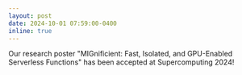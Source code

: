 ```yaml
---
layout: post
date: 2024-10-01 07:59:00-0400
inline: true
---
```


Our research poster "MIGnificient: Fast, Isolated, and GPU-Enabled Serverless Functions" has been accepted at Supercomputing 2024!
